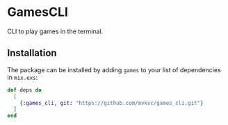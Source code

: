 # GamesCLI

CLI to play games in the terminal.

## Installation

The package can be installed  by adding `games` to your list of dependencies in `mix.exs`:

```elixir
def deps do
  [
    {:games_cli, git: "https://github.com/mvkvc/games_cli.git"}
  ]
end
```
